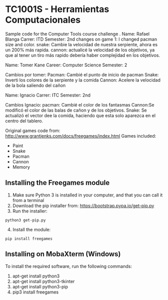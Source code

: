 # TC1001S - Herramientas Computacionales
Sample code for the Computer Tools course challenge
.
Name: Rafael Blanga
Carrer: ITD
Semester: 2nd
changes on game 1: I changed pacman size and color.
snake: Cambie la velocidad de nuestra serpiente, ahora es un 200% más rapida.
cannon: actualicé la velocidad de los objetivos, ya que al tener un tiro más rapido debería haber complejidad en los objetivos.


Name: Tomer Kane
Career: Computer Science
Semester: 2

Cambios por tomer:
Pacman: Cambié el punto de inicio de pacman
Snake: Inverti los colores de la serpiente y la comida
Cannon: Acelere la velocidad de la bola saliendo del cañon


Name: Ignacio
Carrer: ITC
Semester: 2nd

Cambios Ignacio:
pacman: Cambié el color de los fantasmas
Cannon:Se modificó el color de las balas de cañon y de los objetivos.
Snake: Se actualizó el vector dee la comida, haciendo que esta solo aparezca en el centro del tablero.


Original games code from: http://www.grantjenks.com/docs/freegames/index.html
Games included:
- Paint
- Snake
- Pacman
- Cannon
- Memory

## Installing the Freegames module

1. Make sure Python 3 is installed in your computer, and that you can call
   it from a terminal
2. Download the pip installer from: https://bootstrap.pypa.io/get-pip.py
3. Run the installer:
```
python3 get-pip.py
```
4. Install the module:
```
pip install freegames
```

## Installing on MobaXterm (Windows)

To install the required software, run the following commands:

1. apt-get install python3
2. apt-get install python3-tkinter
3. apt-get install python3-pip
4. pip3 install freegames
